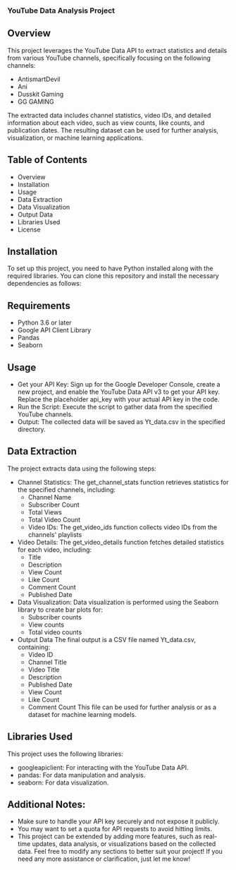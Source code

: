 ### YouTube Data Analysis Project
## Overview
This project leverages the YouTube Data API to extract statistics and details from various YouTube channels, specifically focusing on the following channels:
- AntismartDevil
-	Ani
-	Dusskit Gaming
-	GG GAMING

The extracted data includes channel statistics, video IDs, and detailed information about each video, such as view counts, like counts, and publication dates. The resulting dataset can be used for further analysis, visualization, or machine learning applications.

## Table of Contents
-	Overview
-	Installation
-	Usage
-	Data Extraction
-	Data Visualization
-	Output Data
-	Libraries Used
-	License

## Installation
To set up this project, you need to have Python installed along with the required libraries. You can clone this repository and install the necessary dependencies as follows:

## Requirements
-	Python 3.6 or later
-	Google API Client Library
-	Pandas
-	Seaborn

## Usage
-	Get your API Key: Sign up for the Google Developer Console, create a new project, and enable the YouTube Data API v3 to get your API key. Replace the placeholder api_key with your actual API key in the code.
-	Run the Script: Execute the script to gather data from the specified YouTube channels.
-	Output: The collected data will be saved as Yt_data.csv in the specified directory.

## Data Extraction
The project extracts data using the following steps:
-	Channel Statistics: The get_channel_stats function retrieves statistics for the specified channels, including:
    -	Channel Name
    -	Subscriber Count
     -	Total Views
     -	Total Video Count
     - Video IDs: The get_video_ids function collects video IDs from the channels' playlists
- Video Details: The get_video_details function fetches detailed statistics for each video, including:
   -	Title
   -	Description
   -	View Count
   -	Like Count
   -	Comment Count
   -	Published Date
- Data Visualization: Data visualization is performed using the Seaborn library to create bar plots for:
   -	Subscriber counts
   -	View counts
   -	Total video counts
- Output Data
The final output is a CSV file named Yt_data.csv, containing:
  -	Video ID
  -	Channel Title
  -	Video Title
  -	Description
  -	Published Date
  -	View Count
  -	Like Count
  -	Comment Count
This file can be used for further analysis or as a dataset for machine learning models.

## Libraries Used
This project uses the following libraries:
- googleapiclient: For interacting with the YouTube Data API.
-	pandas: For data manipulation and analysis.
-	seaborn: For data visualization.

## Additional Notes:
-	Make sure to handle your API key securely and not expose it publicly.
-	You may want to set a quota for API requests to avoid hitting limits.
-	This project can be extended by adding more features, such as real-time updates, data analysis, or visualizations based on the collected data.
Feel free to modify any sections to better suit your project! If you need any more assistance or clarification, just let me know!

